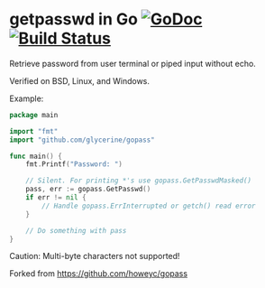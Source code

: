 # getpasswd in Go [![GoDoc](https://godoc.org/github.com/glycerine/gopass?status.svg)](https://godoc.org/github.com/glycerine/gopass) [![Build Status](https://secure.travis-ci.org/glycerine/gopass.png?branch=master)](http://travis-ci.org/glycerine/gopass)

Retrieve password from user terminal or piped input without echo.

Verified on BSD, Linux, and Windows.

Example:
```go
package main

import "fmt"
import "github.com/glycerine/gopass"

func main() {
	fmt.Printf("Password: ")

	// Silent. For printing *'s use gopass.GetPasswdMasked()
	pass, err := gopass.GetPasswd()
	if err != nil {
		// Handle gopass.ErrInterrupted or getch() read error
	}

	// Do something with pass
}
```

Caution: Multi-byte characters not supported!

Forked from https://github.com/howeyc/gopass
